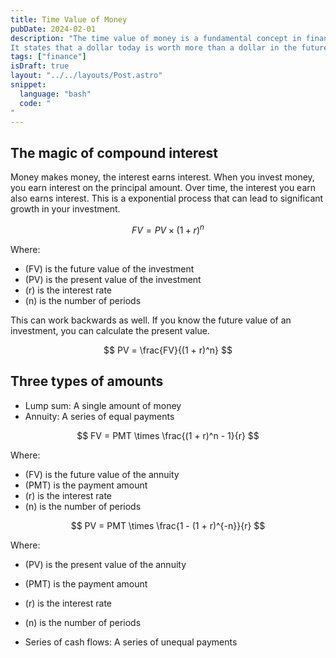 ```yaml
---
title: Time Value of Money
pubDate: 2024-02-01
description: "The time value of money is a fundamental concept in finance.
It states that a dollar today is worth more than a dollar in the future."
tags: ["finance"]
isDraft: true
layout: "../../layouts/Post.astro"
snippet:
  language: "bash"
  code: "
"
---
```


## The magic of compound interest

Money makes money, the interest earns interest. When you invest money,
you earn interest on the principal amount. Over time, the interest you
earn also earns interest. This is a exponential process that can lead to
significant growth in your investment.

$$
FV = PV \times (1 + r)^n
$$

Where:

- \(FV\) is the future value of the investment
- \(PV\) is the present value of the investment
- \(r\) is the interest rate
- \(n\) is the number of periods

This can work backwards as well. If you know the future value of an investment,
you can calculate the present value.

$$
PV = \frac{FV}{(1 + r)^n}
$$

## Three types of amounts

- Lump sum: A single amount of money
- Annuity: A series of equal payments

$$
FV = PMT \times \frac{(1 + r)^n - 1}{r}
$$

Where:

- \(FV\) is the future value of the annuity
- \(PMT\) is the payment amount
- \(r\) is the interest rate
- \(n\) is the number of periods

$$
PV = PMT \times \frac{1 - (1 + r)^{-n}}{r}
$$

Where:

- \(PV\) is the present value of the annuity
- \(PMT\) is the payment amount
- \(r\) is the interest rate
- \(n\) is the number of periods

- Series of cash flows: A series of unequal payments
